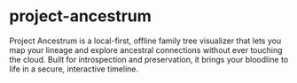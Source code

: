 # project-ancestrum
Project Ancestrum is a local-first, offline family tree visualizer that lets you map your lineage and explore ancestral connections without ever touching the cloud. Built for introspection and preservation, it brings your bloodline to life in a secure, interactive timeline.
